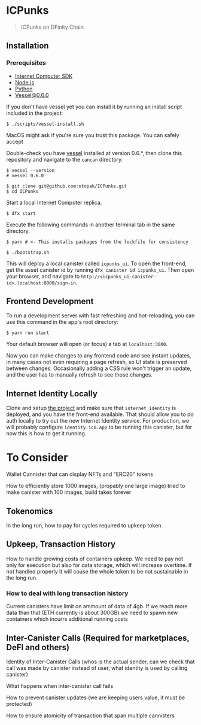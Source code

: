 # ICPunks

> ICPunks on DFinity Chain

## Installation

### Prerequisites

- [Internet Computer SDK](https://sdk.dfinity.org)
- [Node.js](https://nodejs.org)
- [Python](https://www.python.org)
- [Vessel@0.6.0](https://github.com/dfinity/vessel/releases/tag/v0.6.0)

If you don't have vessel yet you can install it by running an install script included in the project:

```shell
$ ./scripts/vessel-install.sh
```
MacOS might ask if you're sure you trust this package. You can safely accept

Double-check you have [vessel](https://github.com/dfinity/vessel) installed at version 0.6.*, then clone this repository and navigate to the `cancan` directory.


```shell
$ vessel --version
# vessel 0.6.0

$ git clone git@github.com:stopak/ICPunks.git
$ cd ICPunks
```

Start a local Internet Computer replica.

```shell
$ dfx start
```

Execute the following commands in another terminal tab in the same directory.

```shell
$ yarn # <- This installs packages from the lockfile for consistency

$ ./bootstrap.sh
```

This will deploy a local canister called `icpunks_ui`. To open the front-end, get the asset canister id by running `dfx canister id icpunks_ui`. Then open your browser, and navigate to `http://<icpunks_ui-canister-id>.localhost:8000/sign-in`.

## Frontend Development

To run a development server with fast refreshing and hot-reloading, you can use this command in the app's root directory:

```shell
$ yarn run start
```

Your default browser will open (or focus) a tab at `localhost:3000`.

Now you can make changes to any frontend code and see instant updates, in many cases not even requiring a page refresh, so UI state is preserved between changes. Occasionally adding a CSS rule won't trigger an update, and the user has to manually refresh to see those changes.

## Internet Identity Locally

Clone and setup [the project](https://github.com/dfinity/internet-identity) and make sure that `internet_identity` is deployed, and you have the front-end available. That should allow you to do auth locally to try out the new Internet Identity service. For production, we will probably configure `identity.ic0.app` to be running this canister, but for now this is how to get it running.



# To Consider
Wallet Cannister that can display NFTs and "ERC20" tokens

How to efficiently store 1000 images, (propably one large image) tried to make canister with 100 images, build takes forever


## Tokenomics
In the long run, how to pay for cycles required to upkeep token.

## Upkeep, Transaction History
How to handle growing costs of containers upkeep. We need to pay not only for execution but also for data storage, which will increase overtime. If not handled properly it will couse the whole token to be not sustainable in the long run.

### How to deal with long transaction history
Current canisters have limit on ammount of data of 4gb. If we reach more data than that (ETH currently is about 300GB) we need to spawn new containers which incurrs additional running costs

## Inter-Canister Calls (Required for marketplaces, DeFI and others)

Identity of Inter-Canister Calls (whos is the actual sender, can we check that call was made by canister instead of user, what identity is used by calling canister)

What happens when inter-canister call fails

How to prevent canister updates (we are keeping users value, it must be protected)

How to ensure atomicity of transaction that span multiple cannisters 
